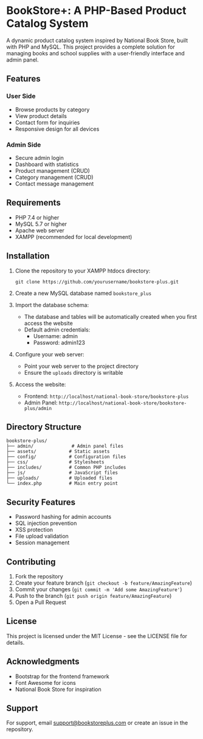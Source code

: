 # BookStore+: A PHP-Based Product Catalog System

A dynamic product catalog system inspired by National Book Store, built with PHP and MySQL. This project provides a complete solution for managing books and school supplies with a user-friendly interface and admin panel.

## Features

### User Side
- Browse products by category
- View product details
- Contact form for inquiries
- Responsive design for all devices

### Admin Side
- Secure admin login
- Dashboard with statistics
- Product management (CRUD)
- Category management (CRUD)
- Contact message management

## Requirements

- PHP 7.4 or higher
- MySQL 5.7 or higher
- Apache web server
- XAMPP (recommended for local development)

## Installation

1. Clone the repository to your XAMPP htdocs directory:
   ```
   git clone https://github.com/yourusername/bookstore-plus.git
   ```

2. Create a new MySQL database named `bookstore_plus`

3. Import the database schema:
   - The database and tables will be automatically created when you first access the website
   - Default admin credentials:
     - Username: admin
     - Password: admin123

4. Configure your web server:
   - Point your web server to the project directory
   - Ensure the `uploads` directory is writable

5. Access the website:
   - Frontend: `http://localhost/national-book-store/bookstore-plus`
   - Admin Panel: `http://localhost/national-book-store/bookstore-plus/admin`

## Directory Structure

```
bookstore-plus/
├── admin/              # Admin panel files
├── assets/            # Static assets
├── config/            # Configuration files
├── css/               # Stylesheets
├── includes/          # Common PHP includes
├── js/                # JavaScript files
├── uploads/           # Uploaded files
└── index.php          # Main entry point
```

## Security Features

- Password hashing for admin accounts
- SQL injection prevention
- XSS protection
- File upload validation
- Session management

## Contributing

1. Fork the repository
2. Create your feature branch (`git checkout -b feature/AmazingFeature`)
3. Commit your changes (`git commit -m 'Add some AmazingFeature'`)
4. Push to the branch (`git push origin feature/AmazingFeature`)
5. Open a Pull Request

## License

This project is licensed under the MIT License - see the LICENSE file for details.

## Acknowledgments

- Bootstrap for the frontend framework
- Font Awesome for icons
- National Book Store for inspiration

## Support

For support, email support@bookstoreplus.com or create an issue in the repository. 